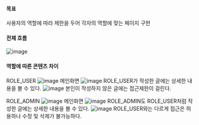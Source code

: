 #### 목표
사용자의 역할에 따라 제한을 두어 각자의 역할에 맞는 페이지 구현

#### 전체 흐름
![image](https://github.com/user-attachments/assets/50c32ec9-32ad-4d35-aef9-0a82a4b118b4)


#### 역할에 따른 콘텐츠 차이
ROLE_USER
![image](https://github.com/user-attachments/assets/42102b29-d80c-4289-a157-b4306a3f2cfa)
메인화면
![image](https://github.com/user-attachments/assets/81e37b9c-be6a-479e-9b26-777efd44f9b8)
ROLE_USER가 작성한 글에는 상세한 내용을 볼 수 있다.
![image](https://github.com/user-attachments/assets/bced2ed8-fd50-41de-8a30-4260a12f5c37)
본인이 작성하지 않은 글에는 접근제한이 걸린다.


ROLE_ADMIN
![image](https://github.com/user-attachments/assets/54d4abf5-5ad1-4403-b4b2-6b682b541395)
메인화면
![image](https://github.com/user-attachments/assets/d76739a8-647d-4669-98fd-b38ed50737ac)
ROLE_ADMIN도 ROLE_USER처럼 작성한 글에는 상세한 내용을 볼 수 있다.
![image](https://github.com/user-attachments/assets/0e1fbb96-5464-4cf4-9629-bb54d1498640)
ROLE_USER와는 다르게 접근은 허용하나 수정 및 삭제가 불가능하다.

